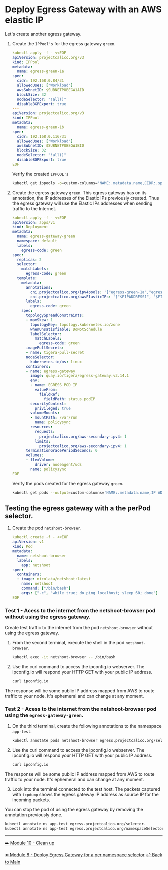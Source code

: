 # Deploy Egress Gateway with an AWS elastic IP

Let's create another egress gateway.

1. Create the `IPPool's` for the egress gateway `green`.
    
   ```yaml
   kubectl apply -f - <<EOF
   apiVersion: projectcalico.org/v3
   kind: IPPool
   metadata:
     name: egress-green-1a
   spec:
     cidr: 192.168.0.84/31
     allowedUses: ["Workload"]
     awsSubnetID: $SUBNETPUBEGW1AID
     blockSize: 32
     nodeSelector: "!all()"
     disableBGPExport: true
   ---
   apiVersion: projectcalico.org/v3
   kind: IPPool
   metadata:
     name: egress-green-1b
   spec:
     cidr: 192.168.0.116/31
     allowedUses: ["Workload"]
     awsSubnetID: $SUBNETPUBEGW1BID
     blockSize: 32
     nodeSelector: "!all()"
     disableBGPExport: true
   EOF
   ```
   
   Verify the created  `IPPOOL's`

   ```bash
   kubectl get ippools -o=custom-columns='NAME:.metadata.name,CIDR:.spec.cidr'
   ```
   
2. Create the egress gateway `green`. This egress gateway has on its annotation, the IP addresses of the Elastic IPs previously created. Thus the egress gateway will use the Elastic IPs addresses when sending traffic to the Internet.

   ```yaml
   kubectl apply -f - <<EOF
   apiVersion: apps/v1
   kind: Deployment
   metadata:
     name: egress-gateway-green
     namespace: default
     labels:
       egress-code: green
   spec:
     replicas: 2
     selector:
       matchLabels:
         egress-code: green
     template:
       metadata:
         annotations:
           cni.projectcalico.org/ipv4pools: '["egress-green-1a","egress-green-1b"]'
           cni.projectcalico.org/awsElasticIPs: '["$EIPADDRESS1", "$EIPADDRESS2"]'
         labels:
           egress-code: green
       spec:
         topologySpreadConstraints:
         - maxSkew: 1
           topologyKey: topology.kubernetes.io/zone
           whenUnsatisfiable: DoNotSchedule
           labelSelector: 
             matchLabels:
               egress-code: green
         imagePullSecrets:
         - name: tigera-pull-secret
         nodeSelector:
           kubernetes.io/os: linux
         containers:
         - name: egress-gateway
           image: quay.io/tigera/egress-gateway:v3.14.1
           env:
           - name: EGRESS_POD_IP
             valueFrom:
               fieldRef:
                 fieldPath: status.podIP
           securityContext:
             privileged: true
           volumeMounts:
           - mountPath: /var/run
             name: policysync
           resources:
             requests:
               projectcalico.org/aws-secondary-ipv4: 1
             limits:
               projectcalico.org/aws-secondary-ipv4: 1
         terminationGracePeriodSeconds: 0
         volumes:
         - flexVolume:
             driver: nodeagent/uds
           name: policysync
   EOF
   ```
      
   Verify the pods created for the egress gateway `green`.
  
   ```bash
   kubectl get pods --output=custom-columns='NAME:.metadata.name,IP ADDRESS:.status.podIP'
   ```

## Testing the egress gateway with a the perPod selector.

1. Create the pod `netshoot-browser`.
   
   ```yaml
   kubectl create -f - <<EOF
   apiVersion: v1
   kind: Pod
   metadata:
     name: netshoot-browser
     labels:
       app: netshoot
   spec:
     containers:
     - image: nicolaka/netshoot:latest
       name: netshoot
       command: ["/bin/bash"]
       args: ["-c", "while true; do ping localhost; sleep 60; done"]
   EOF
   ```

### Test 1 - Acess to the internet from the netshoot-browser pod without using the egress gateway.

Create test traffic to the internet from the pod `netshoot-browser` without using the egress gateway.

1. From the second terminal, execute the shell in the pod `netshoot-browser`.

   ```bash
   kubectl exec -it netshoot-browser -- /bin/bash
   ```

2. Use the curl command to access the ipconfig.io webserver. The ipconfig.io will respond your HTTP GET with your public IP address.
   
   ```bash
   curl ipconfig.io
   ```

The response will be some public IP address mapped from AWS to route traffic to your node. It's ephemeral and can change at any moment.

### Test 2 - Acess to the internet from the netshoot-browser pod using the `egress-gateway-green`.
        
1. On the third terminal, create the following annotations to the namespace `app-test`.

   ```bash 
   kubectl annotate pods netshoot-browser egress.projectcalico.org/selector="egress-code == 'green'"
   ```
      
2. Use the curl command to access the ipconfig.io webserver. The ipconfig.io will respond your HTTP GET with your public IP address.
   
   ```bash
   curl ipconfig.io
   ```

The response will be some public IP address mapped from AWS to route traffic to your node. It's ephemeral and can change at any moment.
            
3. Look into the terminal connected to the test host. The packets captured with `tcpdump` shows the egress gateway IP address as source IP for the incoming packets. 
           
You can stop the pod of using the egress gateway by removing the annotation previously done.
 
```bash
kubectl annotate ns app-test egress.projectcalico.org/selector-
kubectl annotate ns app-test egress.projectcalico.org/namespaceSelector-
```

---

[:arrow_right: Module 10 - Clean up](/modules/module-10-clean-up.md)   <br>

[:arrow_left: Module 8 - Deploy Egress Gateway for a per namespace selector](/modules/module-8-egw-pernamespace.md)
[:leftwards_arrow_with_hook: Back to Main](/README.md) 